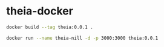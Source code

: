 # theia-docker

```sh
docker build --tag theia:0.0.1 .
```

```sh
docker run --name theia-nill -d -p 3000:3000 theia:0.0.1
```

